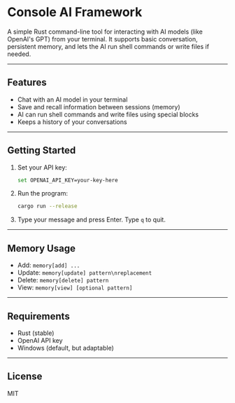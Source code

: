 # Console AI Framework

A simple Rust command-line tool for interacting with AI models (like OpenAI's GPT) from your terminal. It supports basic conversation, persistent memory, and lets the AI run shell commands or write files if needed.

---

## Features
- Chat with an AI model in your terminal
- Save and recall information between sessions (memory)
- AI can run shell commands and write files using special blocks
- Keeps a history of your conversations

---

## Getting Started
1. Set your API key:
   ```sh
   set OPENAI_API_KEY=your-key-here
   ```
2. Run the program:
   ```sh
   cargo run --release
   ```
3. Type your message and press Enter. Type `q` to quit.

---

## Memory Usage
- Add:   ```memory[add] ... ```
- Update: ```memory[update] pattern\nreplacement ```
- Delete: ```memory[delete] pattern ```
- View:   ```memory[view] [optional pattern] ```

---

## Requirements
- Rust (stable)
- OpenAI API key
- Windows (default, but adaptable)

---

## License
MIT
